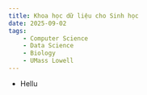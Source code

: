 ```yaml
---
title: Khoa học dữ liệu cho Sinh học
date: 2025-09-02
tags: 
    - Computer Science
    - Data Science
    - Biology
    - UMass Lowell
---
```


- Hellu